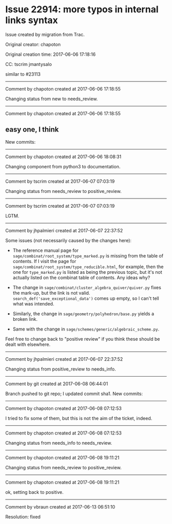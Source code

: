 # Issue 22914: more typos in internal links syntax

Issue created by migration from Trac.

Original creator: chapoton

Original creation time: 2017-06-06 17:18:16

CC:  tscrim jmantysalo

similar to #23113


---

Comment by chapoton created at 2017-06-06 17:18:55

Changing status from new to needs_review.


---

Comment by chapoton created at 2017-06-06 17:18:55

easy one, I think
----
New commits:


---

Comment by chapoton created at 2017-06-06 18:08:31

Changing component from python3 to documentation.


---

Comment by tscrim created at 2017-06-07 07:03:19

Changing status from needs_review to positive_review.


---

Comment by tscrim created at 2017-06-07 07:03:19

LGTM.


---

Comment by jhpalmieri created at 2017-06-07 22:37:52

Some issues (not necessarily caused by the changes here):

- The reference manual page for `sage/combinat/root_system/type_marked.py` is missing from the table of contents. If I visit the page for `sage/combinat/root_system/type_reducible.html`, for example, then the one for `type_marked.py` is listed as being the previous topic, but it's not actually listed on the combinat table of contents. Any ideas why?

- The change in `sage/combinat/cluster_algebra_quiver/quiver.py` fixes the mark-up, but the link is not valid. `search_def('save_exceptional_data')` comes up empty, so I can't tell what was intended.

- Similarly, the change in `sage/geometry/polyhedron/base.py` yields a broken link.

- Same with the change in `sage/schemes/generic/algebraic_scheme.py`.

Feel free to change back to "positive review" if you think these should be dealt with elsewhere.


---

Comment by jhpalmieri created at 2017-06-07 22:37:52

Changing status from positive_review to needs_info.


---

Comment by git created at 2017-06-08 06:44:01

Branch pushed to git repo; I updated commit sha1. New commits:


---

Comment by chapoton created at 2017-06-08 07:12:53

I tried to fix some of them, but this is not the aim of the ticket, indeed.


---

Comment by chapoton created at 2017-06-08 07:12:53

Changing status from needs_info to needs_review.


---

Comment by chapoton created at 2017-06-08 19:11:21

Changing status from needs_review to positive_review.


---

Comment by chapoton created at 2017-06-08 19:11:21

ok, setting back to positive.


---

Comment by vbraun created at 2017-06-13 06:51:10

Resolution: fixed

